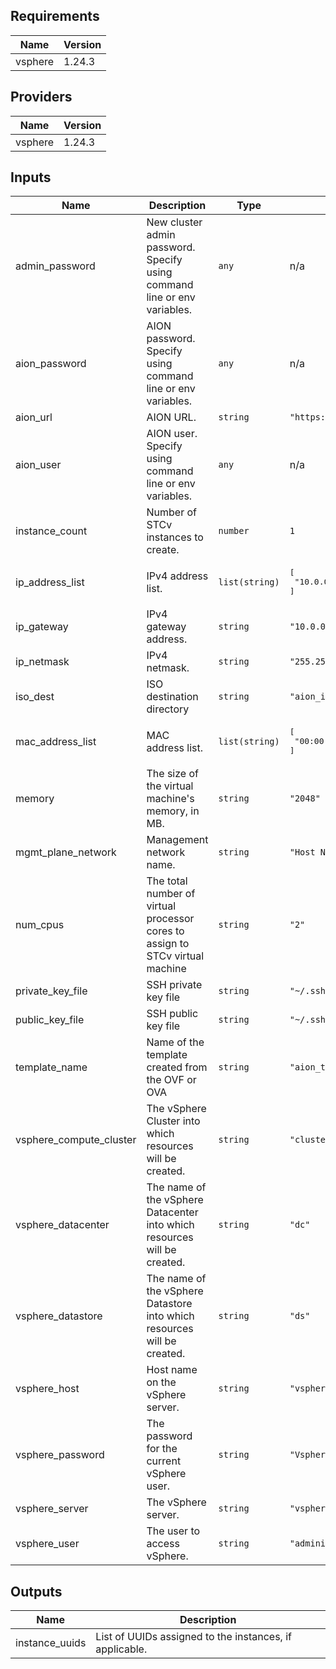 <!-- BEGINNING OF PRE-COMMIT-TERRAFORM DOCS HOOK -->
## Requirements

| Name | Version |
|------|---------|
| vsphere | 1.24.3 |

## Providers

| Name | Version |
|------|---------|
| vsphere | 1.24.3 |

## Inputs

| Name | Description | Type | Default | Required |
|------|-------------|------|---------|:--------:|
| admin\_password | New cluster admin password. Specify using command line or env variables. | `any` | n/a | yes |
| aion\_password | AION password. Specify using command line or env variables. | `any` | n/a | yes |
| aion\_url | AION URL. | `string` | `"https://spirent.spirentaion.com"` | no |
| aion\_user | AION user. Specify using command line or env variables. | `any` | n/a | yes |
| instance\_count | Number of STCv instances to create. | `number` | `1` | no |
| ip\_address\_list | IPv4 address list. | `list(string)` | <pre>[<br>  "10.0.0.11"<br>]</pre> | no |
| ip\_gateway | IPv4 gateway address. | `string` | `"10.0.0.1"` | no |
| ip\_netmask | IPv4 netmask. | `string` | `"255.255.255.0"` | no |
| iso\_dest | ISO destination directory | `string` | `"aion_iso"` | no |
| mac\_address\_list | MAC address list. | `list(string)` | <pre>[<br>  "00:00:00:11:22:33"<br>]</pre> | no |
| memory | The size of the virtual machine's memory, in MB. | `string` | `"2048"` | no |
| mgmt\_plane\_network | Management network name. | `string` | `"Host Network"` | no |
| num\_cpus | The total number of virtual processor cores to assign to STCv virtual machine | `string` | `"2"` | no |
| private\_key\_file | SSH private key file | `string` | `"~/.ssh/id_rsa"` | no |
| public\_key\_file | SSH public key file | `string` | `"~/.ssh/id_rsa.pub"` | no |
| template\_name | Name of the template created from the OVF or OVA | `string` | `"aion_template"` | no |
| vsphere\_compute\_cluster | The vSphere Cluster into which resources will be created. | `string` | `"cluster1"` | no |
| vsphere\_datacenter | The name of the vSphere Datacenter into which resources will be created. | `string` | `"dc"` | no |
| vsphere\_datastore | The name of the vSphere Datastore into which resources will be created. | `string` | `"ds"` | no |
| vsphere\_host | Host name on the vSphere server. | `string` | `"vsphere-01.spirentcom.com"` | no |
| vsphere\_password | The password for the current vSphere user. | `string` | `"VspherePassword"` | no |
| vsphere\_server | The vSphere server. | `string` | `"vsphere.spirentcom.com"` | no |
| vsphere\_user | The user to access vSphere. | `string` | `"administrator@vsphere.local"` | no |

## Outputs

| Name | Description |
|------|-------------|
| instance\_uuids | List of UUIDs assigned to the instances, if applicable. |

<!-- END OF PRE-COMMIT-TERRAFORM DOCS HOOK -->
